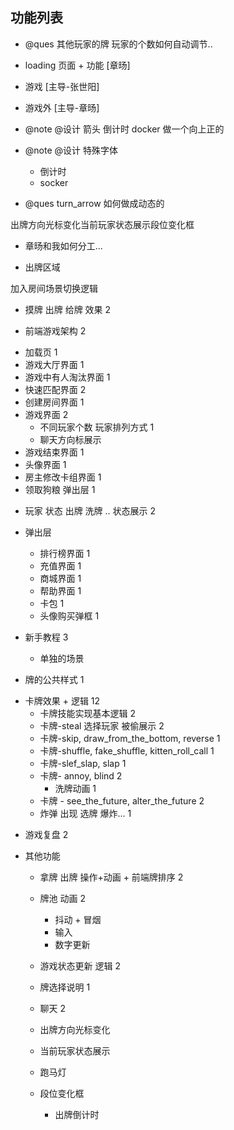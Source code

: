 ## 功能列表

-   @ques 其他玩家的牌 玩家的个数如何自动调节..

*   loading 页面 + 功能 [章旸]
*   游戏 [主导-张世阳]
*   游戏外 [主导-章旸]

*   @note @设计 箭头 倒计时 docker 做一个向上正的

*   @note @设计 特殊字体
    -   倒计时
    -   socker

-   @ques turn_arrow 如何做成动态的

出牌方向光标变化当前玩家状态展示段位变化框

-   章旸和我如何分工...

-   出牌区域

加入房间场景切换逻辑

-   摸牌 出牌 给牌 效果 2

*   前端游戏架构 2

-   加载页 1
-   游戏大厅界面 1
-   游戏中有人淘汰界面 1
-   快速匹配界面 2
-   创建房间界面 1
-   游戏界面 2
    -   不同玩家个数 玩家排列方式 1
    -   聊天方向标展示
-   游戏结束界面 1
-   头像界面 1
-   房主修改卡组界面 1
-   领取狗粮 弹出层 1

*   玩家 状态 出牌 洗牌 .. 状态展示 2

-   弹出层

    -   排行榜界面 1
    -   充值界面 1
    -   商城界面 1
    -   帮助界面 1
    -   卡包 1
    -   头像购买弹框 1

-   新手教程 3

    -   单独的场景

-   牌的公共样式 1

*   卡牌效果 + 逻辑 12
    -   卡牌技能实现基本逻辑 2
    -   卡牌-steal 选择玩家 被偷展示 2
    -   卡牌-skip, draw_from_the_bottom, reverse 1
    -   卡牌-shuffle, fake_shuffle, kitten_roll_call 1
    -   卡牌-slef_slap, slap 1
    -   卡牌- annoy, blind 2
        -   洗牌动画 1
    -   卡牌 - see_the_future, alter_the_future 2
    -   炸弹 出现 选牌 爆炸... 1

-   游戏复盘 2

-   其他功能

    -   拿牌 出牌 操作+动画 + 前端牌排序 2
    -   牌池 动画 2
        -   抖动 + 冒烟
        -   输入
        -   数字更新
    -   游戏状态更新 逻辑 2
    -   牌选择说明 1
    -   聊天 2
    -   出牌方向光标变化
    -   当前玩家状态展示
    -   跑马灯
    -   段位变化框

        -   出牌倒计时
